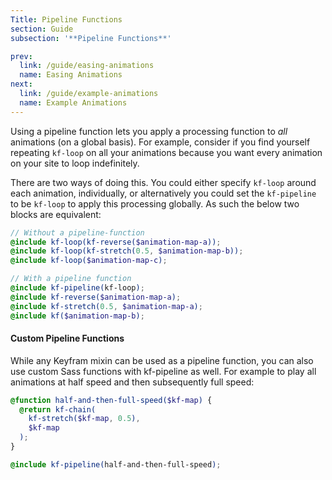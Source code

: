 ```yaml
---
Title: Pipeline Functions
section: Guide
subsection: '**Pipeline Functions**'

prev:
  link: /guide/easing-animations
  name: Easing Animations
next:
  link: /guide/example-animations
  name: Example Animations
---
```


Using a pipeline function lets you apply a processing function to *all* animations (on a global basis).  For example, consider if you find yourself repeating `kf-loop` on all your animations because you want every animation on your site to loop indefinitely.

There are two ways of doing this. You could either specify `kf-loop` around each animation, individually, or alternatively you could set the `kf-pipeline` to be `kf-loop` to apply this processing globally. As such the below two blocks are equivalent:

```scss
// Without a pipeline-function
@include kf-loop(kf-reverse($animation-map-a));
@include kf-loop(kf-stretch(0.5, $animation-map-b));
@include kf-loop($animation-map-c);

// With a pipeline function
@include kf-pipeline(kf-loop);
@include kf-reverse($animation-map-a);
@include kf-stretch(0.5, $animation-map-a);
@include kf($animation-map-b);
```

#### Custom Pipeline Functions

While any Keyfram mixin can be used as a pipeline function, you can also use custom Sass functions with kf-pipeline as well. For example to play all animations at half speed and then subsequently full speed:

```scss
@function half-and-then-full-speed($kf-map) {
  @return kf-chain(
    kf-stretch($kf-map, 0.5),
    $kf-map
  );
}

@include kf-pipeline(half-and-then-full-speed);
```
